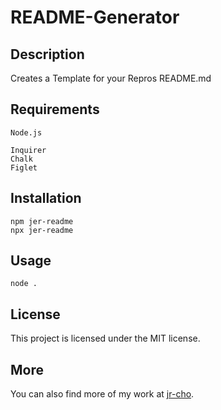 
# README-Generator

## Description
Creates a Template for your Repros README.md

## Requirements 

```
Node.js

Inquirer
Chalk
Figlet
```
## Installation

```
npm jer-readme
npx jer-readme
```

## Usage
```
node .
```

## License
This project is licensed under the MIT license.

## More
You can also find more of my work at [jr-cho](https://github.com/jr-cho).
